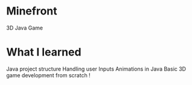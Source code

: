 # Minefront
3D Java Game 

# What I learned 
Java project structure
Handling user Inputs 
Animations in Java
Basic 3D game development from scratch ! 
